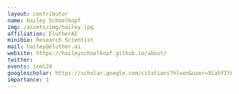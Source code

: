 ```yaml
---
layout: contributor
name: Hailey Schoelkopf
img: /assets/img/hailey.jpg 
affiliation: ElutherAI
minibio: Research Scientist
mail: hailey@eluther.ai
website: https://haileyschoelkopf.github.io/about/
twitter: 
events: icml24
googlescholar: https://scholar.google.com/citations?hl=en&user=XLahYIYAAAAJ
importance: 1
---
```

